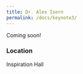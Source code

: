 ```yaml
---
title: Dr. Alex Isern
permalink: /docs/keynote3/
---
```


Coming soon!


### Location
Inspiration Hall